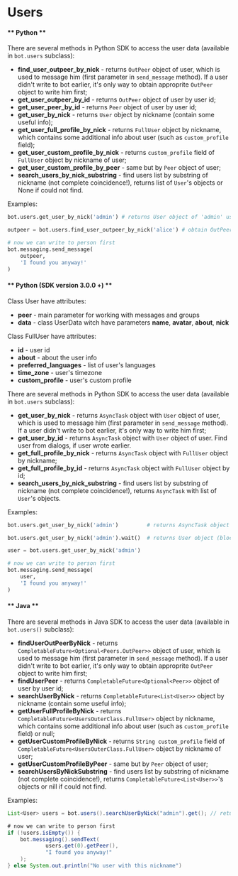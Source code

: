 # Users

<!-- tabs:start -->

#### ** Python **

There are several methods in Python SDK to access the user data (available in ``bot.users`` subclass):

- **find_user_outpeer_by_nick** - returns ``OutPeer`` object of user, which is used to message him (first parameter in ``send_message`` method). If a user didn't write to bot earlier, it's only way to obtain approprite ``OutPeer`` object to write him first;
- **get_user_outpeer_by_id** - returns ``OutPeer`` object of user by user id;
- **get_user_peer_by_id** - returns ``Peer`` object of user by user id;
- **get_user_by_nick** - returns ``User`` object by nickname (contain some useful info);
- **get_user_full_profile_by_nick** - returns ``FullUser`` object by nickname, which contains some additional info about user (such as ``custom_profile`` field);
- **get_user_custom_profile_by_nick** - returns ``custom_profile`` field of ``FullUser`` object by nickname of user;
- **get_user_custom_profile_by_peer** - same but by ``Peer`` object of user;
- **search_users_by_nick_substring** - find users list by substring of nickname (not complete coincidence!), returns list of ``User``'s objects or None if could not find.

Examples:

```python
bot.users.get_user_by_nick('admin') # returns User object of 'admin' user

```

```python
outpeer = bot.users.find_user_outpeer_by_nick('alice') # obtain OutPeer from nickname

# now we can write to person first
bot.messaging.send_message(
    outpeer,
    'I found you anyway!'
)
```

#### ** Python (SDK version 3.0.0 +) **

Class User have attributes:

- **peer** - main parameter for working with messages and groups
- **data** - class UserData witch have parameters **name**, **avatar**, **about**, **nick**

Class FullUser have attributes:

- **id** - user id
- **about** - about the user info
- **preferred_languages** - list of user's languages
- **time_zone** - user's timezone
- **custom_profile** - user's custom profile

There are several methods in Python SDK to access the user data (available in ``bot.users`` subclass):

- **get_user_by_nick** - returns ``AsyncTask`` object with ``User`` object of user, which is used to message him (first parameter in ``send_message`` method). If a user didn't write to bot earlier, it's only way to write him first;
- **get_user_by_id** - returns ``AsyncTask`` object with ``User`` object of user. Find user from dialogs, if user wrote earlier.
- **get_full_profile_by_nick** - returns ``AsyncTask`` object with ``FullUser`` object by nickname;
- **get_full_profile_by_id** - returns ``AsyncTask`` object with ``FullUser`` object by id;
- **search_users_by_nick_substring** - find users list by substring of nickname (not complete coincidence!), returns ``AsyncTask`` with list of ``User``'s objects.

Examples:

```python
bot.users.get_user_by_nick('admin')         # returns AsyncTask object

```
```python
bot.users.get_user_by_nick('admin').wait()  # returns User object (blocked main thread)

```

```python
user = bot.users.get_user_by_nick('admin')

# now we can write to person first
bot.messaging.send_message(
    user,
    'I found you anyway!'
)
```

#### ** Java **

There are several methods in Java SDK to access the user data (available in ``bot.users()`` subclass):

- **findUserOutPeerByNick** - returns ``CompletableFuture<Optional<Peers.OutPeer>>`` object of user, which is used to message him (first parameter in ``send_message`` method). If a user didn't write to bot earlier, it's only way to obtain approprite ``OutPeer`` object to write him first;
- **findUserPeer** - returns ``CompletableFuture<Optional<Peer>>`` object of user by user id;
- **searchUserByNick** - returns ``CompletableFuture<List<User>>`` object by nickname (contain some useful info);
- **getUserFullProfileByNick** - returns ``CompletableFuture<UsersOuterClass.FullUser>`` object by nickname, which contains some additional info about user (such as ``custom_profile`` field) or null;
- **getUserCustomProfileByNick** - returns ``String custom_profile`` field of ``CompletableFuture<UsersOuterClass.FullUser>`` object by nickname of user;
- **getUserCustomProfileByPeer** - same but by ``Peer`` object of user;
- **searchUsersByNickSubstring** - find users list by substring of nickname (not complete coincidence!), returns ``CompletableFuture<List<User>>``'s objects or nill if could not find.


Examples:

```java
List<User> users = bot.users().searchUserByNick("admin").get(); // returns list of User objects of 'admin' user
```

```java
# now we can write to person first
if (!users.isEmpty()) {
    bot.messaging().sendText(
            users.get(0).getPeer(),
            "I found you anyway!"
    );
} else System.out.println("No user with this nickname")
```

<!-- tabs:end -->
